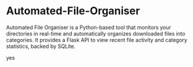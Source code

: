 # Automated-File-Organiser
Automated File Organiser is a Python-based tool that monitors your directories in real-time and automatically organizes downloaded files into categories. It provides a Flask API to view recent file activity and category statistics, backed by SQLite.



yes

